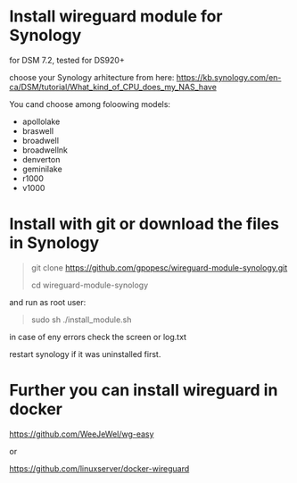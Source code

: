 # Install wireguard module for Synology
for DSM 7.2, tested for DS920+

choose your Synology arhitecture from here:
https://kb.synology.com/en-ca/DSM/tutorial/What_kind_of_CPU_does_my_NAS_have 

You cand choose among foloowing models:
 - apollolake
 - braswell
 - broadwell
 - broadwellnk
 - denverton
 - geminilake
 - r1000
 - v1000


# Install with git  or download the files in Synology
>git clone https://github.com/gpopesc/wireguard-module-synology.git
>
>cd wireguard-module-synology


and run as root user:
>sudo sh ./install_module.sh

in case of eny errors check the screen or log.txt

restart synology if it was uninstalled first.

# Further you can install wireguard in docker

https://github.com/WeeJeWel/wg-easy 

or

https://github.com/linuxserver/docker-wireguard 
